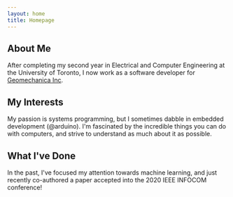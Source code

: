 ```yaml
---
layout: home
title: Homepage
---
```


## About Me

After completing my second year in Electrical and Computer Engineering at the University of Toronto, I now work as a software developer for [Geomechanica Inc](https://www.geomechanica.com).

## My Interests

My passion is systems programming, but I sometimes dabble in embedded development (@arduino).
I'm fascinated by the incredible things you can do with computers, and strive to understand as much about it as possible.

## What I've Done

In the past, I've focused my attention towards machine learning, and just recently co-authored a paper accepted into the 2020 IEEE INFOCOM conference!
